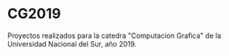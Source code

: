 # CG2019
Proyectos realizados para la catedra "Computacion Grafica" de la Universidad Nacional del Sur, año 2019.
